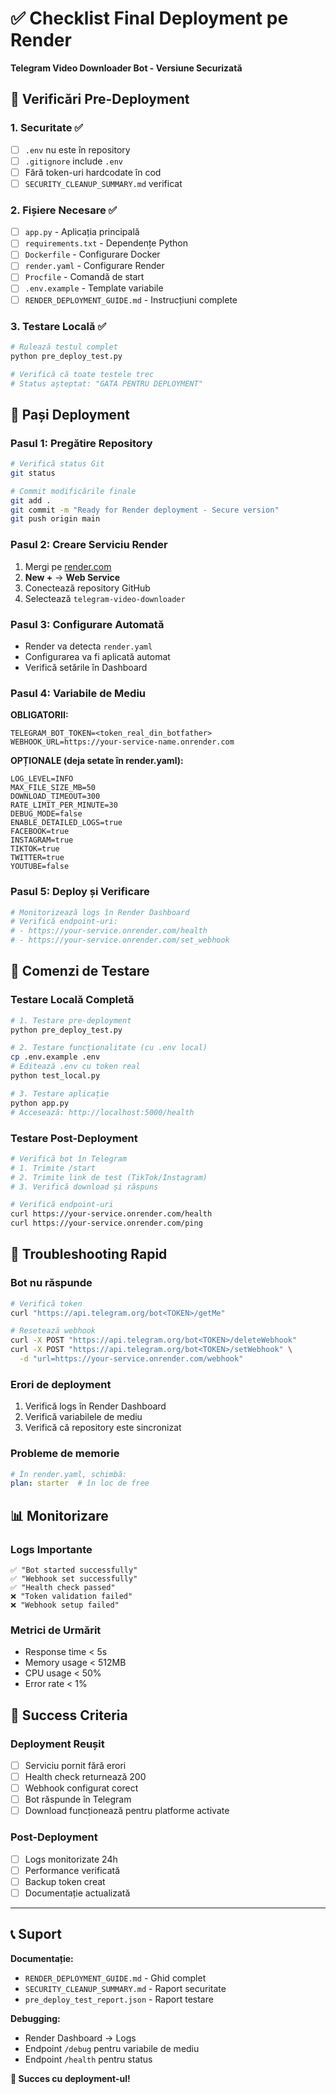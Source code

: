# ✅ Checklist Final Deployment pe Render

**Telegram Video Downloader Bot - Versiune Securizată**

## 🎯 Verificări Pre-Deployment

### 1. Securitate ✅
- [ ] `.env` nu este în repository
- [ ] `.gitignore` include `.env`
- [ ] Fără token-uri hardcodate în cod
- [ ] `SECURITY_CLEANUP_SUMMARY.md` verificat

### 2. Fișiere Necesare ✅
- [ ] `app.py` - Aplicația principală
- [ ] `requirements.txt` - Dependențe Python
- [ ] `Dockerfile` - Configurare Docker
- [ ] `render.yaml` - Configurare Render
- [ ] `Procfile` - Comandă de start
- [ ] `.env.example` - Template variabile
- [ ] `RENDER_DEPLOYMENT_GUIDE.md` - Instrucțiuni complete

### 3. Testare Locală ✅
```bash
# Rulează testul complet
python pre_deploy_test.py

# Verifică că toate testele trec
# Status așteptat: "GATA PENTRU DEPLOYMENT"
```

## 🚀 Pași Deployment

### Pasul 1: Pregătire Repository
```bash
# Verifică status Git
git status

# Commit modificările finale
git add .
git commit -m "Ready for Render deployment - Secure version"
git push origin main
```

### Pasul 2: Creare Serviciu Render
1. Mergi pe [render.com](https://render.com)
2. **New +** → **Web Service**
3. Conectează repository GitHub
4. Selectează `telegram-video-downloader`

### Pasul 3: Configurare Automată
- Render va detecta `render.yaml`
- Configurarea va fi aplicată automat
- Verifică setările în Dashboard

### Pasul 4: Variabile de Mediu
**OBLIGATORII:**
```
TELEGRAM_BOT_TOKEN=<token_real_din_botfather>
WEBHOOK_URL=https://your-service-name.onrender.com
```

**OPȚIONALE (deja setate în render.yaml):**
```
LOG_LEVEL=INFO
MAX_FILE_SIZE_MB=50
DOWNLOAD_TIMEOUT=300
RATE_LIMIT_PER_MINUTE=30
DEBUG_MODE=false
ENABLE_DETAILED_LOGS=true
FACEBOOK=true
INSTAGRAM=true
TIKTOK=true
TWITTER=true
YOUTUBE=false
```

### Pasul 5: Deploy și Verificare
```bash
# Monitorizează logs în Render Dashboard
# Verifică endpoint-uri:
# - https://your-service.onrender.com/health
# - https://your-service.onrender.com/set_webhook
```

## 🔧 Comenzi de Testare

### Testare Locală Completă
```bash
# 1. Testare pre-deployment
python pre_deploy_test.py

# 2. Testare funcționalitate (cu .env local)
cp .env.example .env
# Editează .env cu token real
python test_local.py

# 3. Testare aplicație
python app.py
# Accesează: http://localhost:5000/health
```

### Testare Post-Deployment
```bash
# Verifică bot în Telegram
# 1. Trimite /start
# 2. Trimite link de test (TikTok/Instagram)
# 3. Verifică download și răspuns

# Verifică endpoint-uri
curl https://your-service.onrender.com/health
curl https://your-service.onrender.com/ping
```

## 🚨 Troubleshooting Rapid

### Bot nu răspunde
```bash
# Verifică token
curl "https://api.telegram.org/bot<TOKEN>/getMe"

# Resetează webhook
curl -X POST "https://api.telegram.org/bot<TOKEN>/deleteWebhook"
curl -X POST "https://api.telegram.org/bot<TOKEN>/setWebhook" \
  -d "url=https://your-service.onrender.com/webhook"
```

### Erori de deployment
1. Verifică logs în Render Dashboard
2. Verifică variabilele de mediu
3. Verifică că repository este sincronizat

### Probleme de memorie
```yaml
# În render.yaml, schimbă:
plan: starter  # în loc de free
```

## 📊 Monitorizare

### Logs Importante
```
✅ "Bot started successfully"
✅ "Webhook set successfully"
✅ "Health check passed"
❌ "Token validation failed"
❌ "Webhook setup failed"
```

### Metrici de Urmărit
- Response time < 5s
- Memory usage < 512MB
- CPU usage < 50%
- Error rate < 1%

## 🎉 Success Criteria

### Deployment Reușit
- [ ] Serviciu pornit fără erori
- [ ] Health check returnează 200
- [ ] Webhook configurat corect
- [ ] Bot răspunde în Telegram
- [ ] Download funcționează pentru platforme activate

### Post-Deployment
- [ ] Logs monitorizate 24h
- [ ] Performance verificată
- [ ] Backup token creat
- [ ] Documentație actualizată

---

## 📞 Suport

**Documentație:**
- `RENDER_DEPLOYMENT_GUIDE.md` - Ghid complet
- `SECURITY_CLEANUP_SUMMARY.md` - Raport securitate
- `pre_deploy_test_report.json` - Raport testare

**Debugging:**
- Render Dashboard → Logs
- Endpoint `/debug` pentru variabile de mediu
- Endpoint `/health` pentru status

**🚀 Succes cu deployment-ul!**